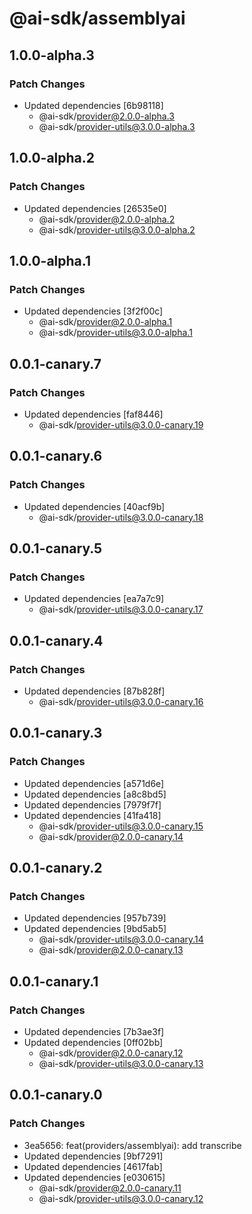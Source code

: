 # @ai-sdk/assemblyai

## 1.0.0-alpha.3

### Patch Changes

- Updated dependencies [6b98118]
  - @ai-sdk/provider@2.0.0-alpha.3
  - @ai-sdk/provider-utils@3.0.0-alpha.3

## 1.0.0-alpha.2

### Patch Changes

- Updated dependencies [26535e0]
  - @ai-sdk/provider@2.0.0-alpha.2
  - @ai-sdk/provider-utils@3.0.0-alpha.2

## 1.0.0-alpha.1

### Patch Changes

- Updated dependencies [3f2f00c]
  - @ai-sdk/provider@2.0.0-alpha.1
  - @ai-sdk/provider-utils@3.0.0-alpha.1

## 0.0.1-canary.7

### Patch Changes

- Updated dependencies [faf8446]
  - @ai-sdk/provider-utils@3.0.0-canary.19

## 0.0.1-canary.6

### Patch Changes

- Updated dependencies [40acf9b]
  - @ai-sdk/provider-utils@3.0.0-canary.18

## 0.0.1-canary.5

### Patch Changes

- Updated dependencies [ea7a7c9]
  - @ai-sdk/provider-utils@3.0.0-canary.17

## 0.0.1-canary.4

### Patch Changes

- Updated dependencies [87b828f]
  - @ai-sdk/provider-utils@3.0.0-canary.16

## 0.0.1-canary.3

### Patch Changes

- Updated dependencies [a571d6e]
- Updated dependencies [a8c8bd5]
- Updated dependencies [7979f7f]
- Updated dependencies [41fa418]
  - @ai-sdk/provider-utils@3.0.0-canary.15
  - @ai-sdk/provider@2.0.0-canary.14

## 0.0.1-canary.2

### Patch Changes

- Updated dependencies [957b739]
- Updated dependencies [9bd5ab5]
  - @ai-sdk/provider-utils@3.0.0-canary.14
  - @ai-sdk/provider@2.0.0-canary.13

## 0.0.1-canary.1

### Patch Changes

- Updated dependencies [7b3ae3f]
- Updated dependencies [0ff02bb]
  - @ai-sdk/provider@2.0.0-canary.12
  - @ai-sdk/provider-utils@3.0.0-canary.13

## 0.0.1-canary.0

### Patch Changes

- 3ea5656: feat(providers/assemblyai): add transcribe
- Updated dependencies [9bf7291]
- Updated dependencies [4617fab]
- Updated dependencies [e030615]
  - @ai-sdk/provider@2.0.0-canary.11
  - @ai-sdk/provider-utils@3.0.0-canary.12
